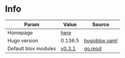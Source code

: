 # Info

| Param | Value | Source |
|-----|------|--------|
| Homepage | [here](https://beatrice-portelli.github.io/) | |
| Hugo version | 0.136.5 | [hugoblox.yaml](hugoblox.yaml) |
| Default blox modules | [v0.3.1](https://github.com/HugoBlox/hugo-blox-builder/tree/modules/blox-tailwind/v0.3.1/modules/blox-tailwind/layouts/partials/blox) | [go.mod](go.mod) |
